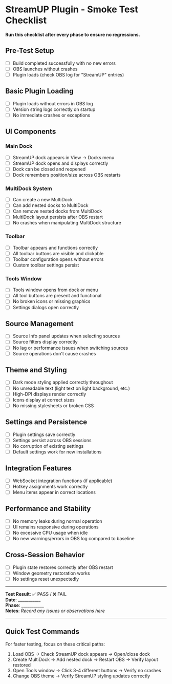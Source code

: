 # StreamUP Plugin - Smoke Test Checklist

**Run this checklist after every phase to ensure no regressions.**

## Pre-Test Setup
- [ ] Build completed successfully with no new errors
- [ ] OBS launches without crashes
- [ ] Plugin loads (check OBS log for "StreamUP" entries)

## Basic Plugin Loading
- [ ] Plugin loads without errors in OBS log
- [ ] Version string logs correctly on startup
- [ ] No immediate crashes or exceptions

## UI Components
### Main Dock
- [ ] StreamUP dock appears in View → Docks menu
- [ ] StreamUP dock opens and displays correctly
- [ ] Dock can be closed and reopened
- [ ] Dock remembers position/size across OBS restarts

### MultiDock System
- [ ] Can create a new MultiDock
- [ ] Can add nested docks to MultiDock
- [ ] Can remove nested docks from MultiDock
- [ ] MultiDock layout persists after OBS restart
- [ ] No crashes when manipulating MultiDock structure

### Toolbar
- [ ] Toolbar appears and functions correctly
- [ ] All toolbar buttons are visible and clickable
- [ ] Toolbar configuration opens without errors
- [ ] Custom toolbar settings persist

### Tools Window
- [ ] Tools window opens from dock or menu
- [ ] All tool buttons are present and functional
- [ ] No broken icons or missing graphics
- [ ] Settings dialogs open correctly

## Source Management
- [ ] Source Info panel updates when selecting sources
- [ ] Source filters display correctly
- [ ] No lag or performance issues when switching sources
- [ ] Source operations don't cause crashes

## Theme and Styling  
- [ ] Dark mode styling applied correctly throughout
- [ ] No unreadable text (light text on light background, etc.)
- [ ] High-DPI displays render correctly
- [ ] Icons display at correct sizes
- [ ] No missing stylesheets or broken CSS

## Settings and Persistence
- [ ] Plugin settings save correctly
- [ ] Settings persist across OBS sessions
- [ ] No corruption of existing settings
- [ ] Default settings work for new installations

## Integration Features
- [ ] WebSocket integration functions (if applicable)
- [ ] Hotkey assignments work correctly
- [ ] Menu items appear in correct locations

## Performance and Stability
- [ ] No memory leaks during normal operation
- [ ] UI remains responsive during operations
- [ ] No excessive CPU usage when idle
- [ ] No new warnings/errors in OBS log compared to baseline

## Cross-Session Behavior
- [ ] Plugin state restores correctly after OBS restart
- [ ] Window geometry restoration works
- [ ] No settings reset unexpectedly

---

**Test Result**: ✅ PASS / ❌ FAIL  
**Date**: ___________  
**Phase**: ___________  
**Notes**: 
_Record any issues or observations here_

---

## Quick Test Commands
For faster testing, focus on these critical paths:
1. Load OBS → Check StreamUP dock appears → Open/close dock
2. Create MultiDock → Add nested dock → Restart OBS → Verify layout restored  
3. Open Tools window → Click 3-4 different buttons → Verify no crashes
4. Change OBS theme → Verify StreamUP styling updates correctly